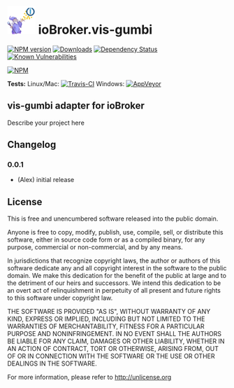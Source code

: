 <h1>
    <img src="admin/vis-gumbi.png" width="64"/>
    ioBroker.vis-gumbi
</h1>

[![NPM version](http://img.shields.io/npm/v/iobroker.vis-gumbi.svg)](https://www.npmjs.com/package/iobroker.vis-gumbi)
[![Downloads](https://img.shields.io/npm/dm/iobroker.vis-gumbi.svg)](https://www.npmjs.com/package/iobroker.vis-gumbi)
[![Dependency Status](https://img.shields.io/david/Alex/iobroker.vis-gumbi.svg)](https://david-dm.org/Alex/iobroker.vis-gumbi)
[![Known Vulnerabilities](https://snyk.io/test/github/Alex/ioBroker.vis-gumbi/badge.svg)](https://snyk.io/test/github/Alex/ioBroker.vis-gumbi)

[![NPM](https://nodei.co/npm/iobroker.vis-gumbi.png?downloads=true)](https://nodei.co/npm/iobroker.vis-gumbi/)

**Tests:** Linux/Mac: [![Travis-CI](http://img.shields.io/travis/Alex/ioBroker.vis-gumbi/master.svg)](https://travis-ci.org/Alex/ioBroker.vis-gumbi)
Windows: [![AppVeyor](https://ci.appveyor.com/api/projects/status/github/Alex/ioBroker.vis-gumbi?branch=master&svg=true)](https://ci.appveyor.com/project/Alex/ioBroker-vis-gumbi/)

## vis-gumbi adapter for ioBroker

Describe your project here

## Changelog

### 0.0.1
* (Alex) initial release

## License
This is free and unencumbered software released into the public domain.

Anyone is free to copy, modify, publish, use, compile, sell, or
distribute this software, either in source code form or as a compiled
binary, for any purpose, commercial or non-commercial, and by any
means.

In jurisdictions that recognize copyright laws, the author or authors
of this software dedicate any and all copyright interest in the
software to the public domain. We make this dedication for the benefit
of the public at large and to the detriment of our heirs and
successors. We intend this dedication to be an overt act of
relinquishment in perpetuity of all present and future rights to this
software under copyright law.

THE SOFTWARE IS PROVIDED "AS IS", WITHOUT WARRANTY OF ANY KIND,
EXPRESS OR IMPLIED, INCLUDING BUT NOT LIMITED TO THE WARRANTIES OF
MERCHANTABILITY, FITNESS FOR A PARTICULAR PURPOSE AND NONINFRINGEMENT.
IN NO EVENT SHALL THE AUTHORS BE LIABLE FOR ANY CLAIM, DAMAGES OR
OTHER LIABILITY, WHETHER IN AN ACTION OF CONTRACT, TORT OR OTHERWISE,
ARISING FROM, OUT OF OR IN CONNECTION WITH THE SOFTWARE OR THE USE OR
OTHER DEALINGS IN THE SOFTWARE.

For more information, please refer to <http://unlicense.org>